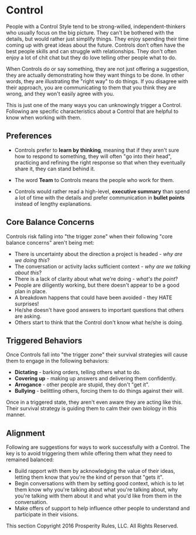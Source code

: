 # Control
People with a Control Style tend to be strong-willed, independent-thinkers who usually focus on the big picture. They can't be bothered with the details, but would rather just simplify things. They enjoy spending their time coming up with great ideas about the future. Controls don’t often have the best people skills and can struggle with relationships. They don't often enjoy a lot of chit chat but they do love telling other people what to do.

When Controls do or say something, they are not just offering a suggestion, they are actually demonstrating how they want things to be done. In other words, they are illustrating the "right way" to do things. If you disagree with their approach, you are communicating to them that you think they are wrong, and they won't easily agree with you.

This is just one of the many ways you can unknowingly trigger a Control. Following are specific characteristics about a Control that are helpful to know when working with them.

## Preferences
* Controls prefer to **learn by thinking**, meaning that if they aren't sure how to respond to something, they will often "go into their head", practicing and refining the right response so that when they eventually share it, they can stand behind it.

* The word **Team** to Controls means the people who work for them.

* Controls would rather read a high-level, **executive summary** than spend a lot of time with the details and prefer communication in **bullet points** instead of lengthy explanations. 

## Core Balance Concerns
Controls risk falling into "the trigger zone" when their following "core balance concerns" aren't being met:
* There is uncertainty about the direction a project is headed - *why are we doing this*?
* The conversation or activity lacks sufficient context - *why are we talking about this*?
* There is a lack of clarity about what we're doing - *what's the point*?
* People are diligently working, but there doesn't appear to be a good plan in place.
* A breakdown happens that could have been avoided - they HATE surprises!
* He/she doesn't have good answers to important questions that others are asking.
* Others start to think that the Control don't know what he/she is doing.


## Triggered Behaviors
Once Controls fall into "the trigger zone" their survival strategies will cause them to engage in the following behaviors:
* **Dictating** - barking orders, telling others what to do.
* **Covering up** - making up answers and delivering them confidently.
* **Arrogance** - other people are stupid, they don't "get it".
* **Bullying** - belittling others, forcing them to do things against their will.

Once in a triggered state, they aren't even aware they are acting like this. Their survival strategy is guiding them to calm their own biology in this manner. 

## Alignment
Following are suggestions for ways to work successfully with a Control. The key is to avoid triggering them while offering them what they need to remained balanced:

* Build rapport with them by acknowledging the value of their ideas, letting them know that you're the kind of person that "gets it".
* Begin conversations with them by setting good context, which is to let them know why you're talking about what you're talking about, why you're talking with them about it and what you'd like from them in the conversation.
* Make offers of support to help influence other people to understand and participate in their visions.




This section Copyright 2016 Prosperity Rules, LLC. All Rights Reserved.